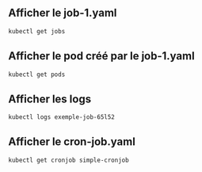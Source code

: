 ## Afficher le job-1.yaml

```bash
kubectl get jobs
```

## Afficher le pod créé par le job-1.yaml

```bash
kubectl get pods
```

## Afficher les logs 

```bash 
kubectl logs exemple-job-65l52
```

## Afficher le cron-job.yaml 

```bash
kubectl get cronjob simple-cronjob
```

